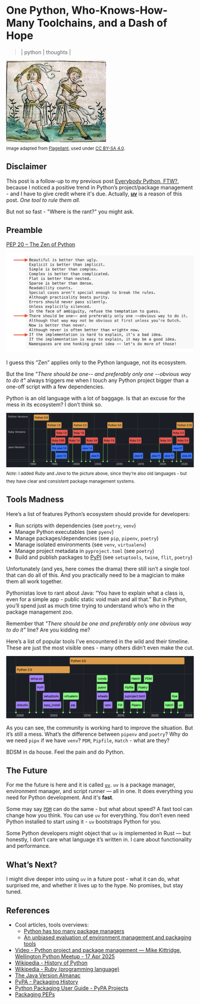 # One Python, Who-Knows-How-Many Toolchains, and a Dash of Hope
> | python | thoughts |

![alt text](2025-05-17-py-pkg-madness/pic0.jpg)  
<sub>Image adapted from <a href="https://en.wikipedia.org/wiki/Flagellant">Flagellant</a>, used under <a href="https://creativecommons.org/licenses/by-sa/4.0/">CC BY-SA 4.0</a>.</sub>


## Disclaimer

This post is a follow-up to my previous post [Everybody Python, FTW?](../2024/2024-08-14-rant-python.md), because I noticed a positive trend in Python’s project/package management - and I have to give credit where it's due.
Actually, [**uv**](https://github.com/astral-sh/uv) is a reason of this post. *One tool to rule them all*. 

But not so fast - "Where is the rant?" you might ask.

## Preamble

[PEP 20 – The Zen of Python](https://peps.python.org/pep-0020/)

![alt text](2025-05-17-py-pkg-madness/pic1.png)

I guess this “Zen” applies only to the Python language, not its ecosystem.

But the line *"There should be one-- and preferably only one --obvious way to do it"* always triggers me when I touch any Python project bigger than a one-off script with a few dependencies.

Python is an old language with a lot of baggage. Is that an excuse for the mess in its ecosystem? I don’t think so.

![alt text](2025-05-17-py-pkg-madness/pic2.png)
<sub>*Note*: I added *Ruby* and *Java* to the picture above, since they’re also old languages - but they have clear and consistent package management systems.</sub>
## Tools Madness 

Here’s a list of features Python’s ecosystem should provide for developers:

- Run scripts with dependencies (see `poetry`, `venv`)
- Manage Python executables (see `pyenv`)
- Manage packages/dependencies (see `pip`, `pipenv`, `poetry`)
- Manage isolated environments (see `venv`, `virtualenv`)
- Manage project metadata in `pyproject.toml` (see `poetry`)
- Build and publish packages to [PyPI](https://pypi.org) (see `setuptools`, `twine`, `flit`, `poetry`)

Unfortunately (and yes, here comes the drama) there still isn’t a single tool that can do all of this.
And you practically need to be a magician to make them all work together.

Pythonistas love to rant about Java: “You have to explain what a class is, even for a simple app - public static void main and all that.”
But in Python, you’ll spend just as much time trying to understand who’s who in the package management zoo.

Remember that *"There should be one and preferably only one obvious way to do it"* line? Are you kidding me?

Here’s a list of popular tools I’ve encountered in the wild and their timeline. These are just the most visible ones - many others didn’t even make the cut.

![alt text](2025-05-17-py-pkg-madness/pic3.png)

As you can see, the community is working hard to improve the situation. But it’s still a mess. What’s the difference between `pipenv` and `poetry`? Why do we need `pipx` if we have `venv`? `PDM`, `Pipfile`, `Hatch` - what are they?

BDSM in da house. Feel the pain and do Python.

## The Future

For me the future is here and it is called [`uv`](https://github.com/astral-sh/uv). `uv` is a package manager, environment manager, and script runner — all in one. It does everything you need for Python development. And it's **fast**.

Some may say [`PDM`](https://github.com/pdm-project/pdm) can do the same - but what about speed? A fast tool can change how you think. You can use `uv` for everything.
You don’t even need Python installed to start using it - `uv` bootstraps Python for you.

Some Python developers might object that `uv` is implemented in Rust — but honestly, I don’t care what language it’s written in. I care about functionality and performance.

## What’s Next?

I might dive deeper into using `uv` in a future post - what it can do, what surprised me, and whether it lives up to the hype. No promises, but stay tuned.

## References

- Cool articles, tools overviews:
  - [Python has too many package managers](https://dublog.net/blog/so-many-python-package-managers/)
  - [An unbiased evaluation of environment management and packaging tools](https://alpopkes.com/posts/python/packaging_tools/)  
- [Video - Python project and package management — Mike Kittridge, Wellington Python Meetup - 17 Apr 2025](https://www.youtube.com/watch?v=uBqkAa8G9Bo)
- [Wikipedia - History of Python](https://en.wikipedia.org/wiki/History_of_Python)
- [Wikipedia - Ruby (programming language)](https://en.wikipedia.org/wiki/Ruby_(programming_language))
- [The Java Version Almanac](https://javaalmanac.io)
- [PyPA - Packaging History](https://www.pypa.io/en/latest/history/)
- [Python Packaging User Guide - PyPA Projects](https://packaging.python.org/en/latest/key_projects/#pypa-projects)
- [Packaging PEPs](https://peps.python.org/topic/packaging/)
